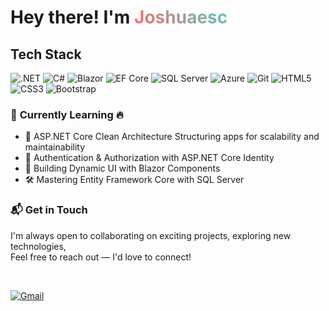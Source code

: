 <!-- Container to ensure everything is left-aligned -->
<div style="text-align: left;">

  <h1>
   Hey there! I'm  
    <span style="background: linear-gradient(45deg, #FF6B6B, #4ECDC4); -webkit-background-clip: text; -webkit-text-fill-color: transparent;">
      Joshuaesc
    </span> 
  </h1>

<h2>Tech Stack</h2>

<div class="scale-[1.5] inline-block space-x-1">
  <img src="https://img.shields.io/badge/.NET-512BD4?style=for-the-badge&logo=dotnet&logoColor=white" alt=".NET" />
  <img src="https://img.shields.io/badge/C%23-239120?style=for-the-badge&logo=c-sharp&logoColor=white" alt="C#" />
  <img src="https://img.shields.io/badge/Blazor-512BD4?style=for-the-badge&logo=blazor&logoColor=white" alt="Blazor" />
  <img src="https://img.shields.io/badge/Entity%20Framework-6DB33F?style=for-the-badge&logo=entity-framework&logoColor=white" alt="EF Core" />
  <img src="https://img.shields.io/badge/SQL%20Server-CC2927?style=for-the-badge&logo=microsoftsqlserver&logoColor=white" alt="SQL Server" />
  <img src="https://img.shields.io/badge/Azure-0078D4?style=for-the-badge&logo=microsoftazure&logoColor=white" alt="Azure" />
  <img src="https://img.shields.io/badge/Git-F05032?style=for-the-badge&logo=git&logoColor=white" alt="Git" />
  <img src="https://img.shields.io/badge/HTML5-E34F26?style=for-the-badge&logo=html5&logoColor=white" alt="HTML5" />
  <img src="https://img.shields.io/badge/CSS3-1572B6?style=for-the-badge&logo=css3&logoColor=white" alt="CSS3" />
 <!-- Bootstrap Badge -->
<img src="https://img.shields.io/badge/Bootstrap-563D7C?style=for-the-badge&logo=bootstrap&logoColor=white" alt="Bootstrap" />

</div>


</div>

<h3>🎯 <strong>Currently Learning</strong> 🔥</h3>

<ul>
<li>🚀 ASP.NET Core Clean Architecture  Structuring apps for scalability and maintainability</li>
<li>🔐 Authentication & Authorization with ASP.NET Core Identity</li>
<li>🎨 Building Dynamic UI with Blazor Components</li>
<li>🛠 Mastering Entity Framework Core with SQL Server</li>
</ul>

<h3>📬 Get in Touch</h3>

I'm always open to collaborating on exciting projects, exploring new technologies,  
Feel free to reach out — I'd love to connect!

<br>

[![Gmail](https://img.shields.io/badge/Gmail-D14836?style=for-the-badge&logo=gmail&logoColor=white)](mailto:escarezjohnjoshuamanalo@gmail.com)

</div>
